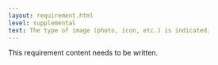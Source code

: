 ```yaml
---
layout: requirement.html
level: supplemental
text: The type of image (photo, icon, etc.) is indicated.
---
```


<p class="ednote">This requirement content needs to be written.</p>